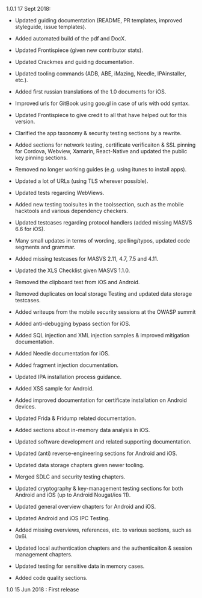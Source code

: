 
1.0.1 17 Sept 2018:
- Updated guiding documentation (README, PR templates, improved styleguide, issue templates).
- Added automated build of the pdf and DocX.
- Updated Frontispiece (given new contributor stats).
- Updated Crackmes and guiding documentation.
- Updated tooling commands (ADB, ABE, iMazing, Needle, IPAinstaller, etc.).
- Added first russian translations of the 1.0 documents for iOS.
- Improved urls for GitBook using goo.gl in case of urls with odd syntax.
- Updated Frontispiece to give credit to all that have helped out for this version.
- Clarified the app taxonomy & security testing sections by a rewrite.

- Added sections for network testing, certificate verificaiton & SSL pinning for Cordova, Webview, Xamarin, React-Native and updated the public key pinning sections.
- Removed no longer working guides (e.g. using itunes to install apps).
- Updated a lot of URLs (using TLS wherever possible).
- Updated tests regarding WebViews.
- Added new testing toolsuites in the toolssection, such as the mobile hacktools and various dependency checkers.
- Updated testcases regarding protocol handlers (added missing MASVS 6.6 for iOS).
- Many small updates in terms of wording, spelling/typos, updated code segments and grammar.
- Added missing testcases for MASVS 2.11, 4.7, 7.5 and 4.11.
- Updated the XLS Checklist given MASVS 1.1.0.
- Removed the clipboard test from iOS and Android.
- Removed duplicates on local storage Testing and updated data storage testcases.
- Added writeups from the mobile security sessions at the OWASP summit
- Added anti-debugging bypass section for iOS.
- Added SQL injection and XML injection samples & improved mitigation documentation.
- Added Needle documentation for iOS.
- Added fragment injection documentation.
- Updated IPA installation process guidance.
- Added XSS sample for Android.
- Added improved documentation for certificate installation on Android devices.
- Updated Frida & Fridump related documentation.
- Added sections about in-memory data analysis in iOS.
- Updated software development and related supporting documentation.
- Updated (anti) reverse-engineering sections for Android and iOS.
- Updated data storage chapters given newer tooling.
- Merged SDLC and security testing chapters.
- Updated cryptography & key-management testing sections for both Android and iOS (up to Android Nougat/ios 11).
- Updated general overview chapters for Android and iOS.
- Updated Android and iOS IPC Testing.
- Added missing overviews, references, etc. to various sections, such as 0x6i.
- Updated local authentication chapters and the authenticaiton & session management chapters.
- Updated testing for sensitive data in memory cases.
- Added code quality sections.

1.0 15 Jun 2018 : First release
